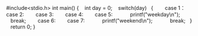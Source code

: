 #include<stdio.h>
int main()
{
    int day = 0;
    switch(day)
   {
        case 1：
        case 2:
        case 3:
        case 4:
        case 5:
            printf("weekday\n");
            break;
        case 6:
        case 7:
            printf("weekend\n");
            break;
   }
    return 0;
}
